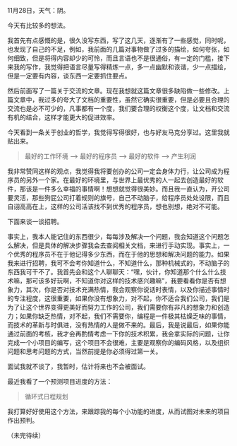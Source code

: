 

11月28日，天气：阴。

今天有比较多的想法。

我首先有点感慨的是，很久没写东西，写了这几天，逐渐有了一些感觉，同时呢，也发现了自己的不足，例如，我前面的几篇对事物做了过多的描绘，如何夸张，如何细致，但是将得内容却少的可怜，而且言语也不是很通俗，有一定的门槛，接下来我的写作，我觉得把语言尽量写得精炼一点，多一点幽默和诙谐，少一点描绘，但是一定要有内容，谈东西一定要抓住要点。

然后前面写了一篇关于交流的文章。现在我想就这篇文章很多缺陷做一些修改。上篇文章中，我过多的夸大了文档的重要性，虽然它确实很重要，但是必要且合理的交流也是必不可少的，凡事都有一个度，我们要合理的权衡这个度，让文档和交流有机的结合，这样才能更大的促进效率。

今天看到一条关于创业的哲学，我觉得写得很好，也与好友马克分享过。这里我就贴出来。

> 最好的工作环境 —> 最好的程序员 —> 最好的软件 —> 产生利润

我非常赞同这样的观点，我觉得我将要创办的公司一定会身体力行，让公司成为程序员的另外一个家。在最好的环境里，与世界上最优秀的人一起去创造最好的软件，那该是一件多么幸福的事情啊！想想就觉得很美妙。而且我一直认为，开公司要灵活，那些狗屁公司打着规则的旗号，自己不动脑子，给程序员处处设限，而且自诩高高在上，这样的公司活该找不到优秀的程序员，想也别想，绝对不可能。

下面来谈一谈招聘。

事实上，我本人能记住的东西很少，每每涉及解决一个问题，我会知道这个问题怎么解决，但是具体的解决步骤我会去查阅相关文档，来进行手动实现。事实上，一个优秀的程序员不在于他记得多少东西，而在于他的思想和解决问题的能力。如果我来进行招聘，我可不会考你知道什么，不知道什么，那种机械式的，不动脑子的东西我可干不了。我首先会和这个人聊聊天：“嘿，伙计，你知道那个什么什么技术嘛，那可该多好玩啊，不知道你对这样的技术感兴趣嘛”，我要看看你是否有想象力，其次，你是否对技术充满热情，我会观察你说话时表情，以及你描述事情时的专注程度，这很重要，如果你没有想象力，对不起，你不适合我们公司，我们是为了让这个世界变得更美好而努力工作的公司，我们需要你有非凡的想象力和创造力；如果你缺乏热情，对不起，我们不需要你，编程是一件极其枯燥乏味的事情，而技术的革新与时俱进，没有热情的人是做不来的。最后，我是说最后，如果你能通过前面的考核，我才会再酌情考虑一下你的技术积累，我会拿实际的问题，让你完成一个小项目的编写，这个项目不会很难，主要是观察你的编码风格，以及组织问题和思考问题的方式，当然前提是你必须得过第一关。

面试我就不谈了，我暂时，估计将来也不会被面试。

最近我看了一个预测项目进度的方法：

> 循环式日程规划

我打算好好使用这个方法，来跟踪我的每个小功能的进度，从而试图对未来的项目作出预判。

（未完待续）